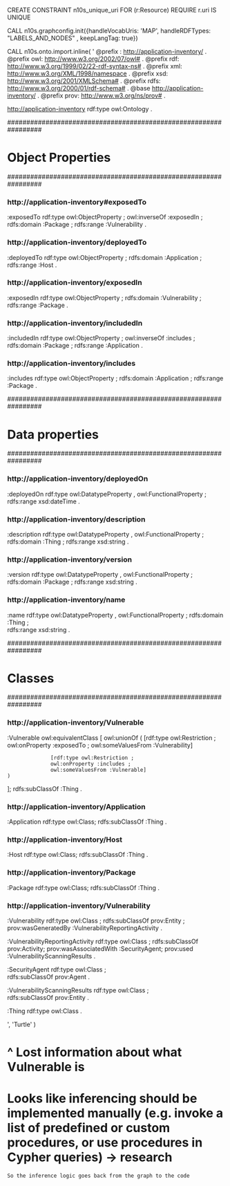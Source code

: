 CREATE CONSTRAINT n10s_unique_uri FOR (r:Resource)
REQUIRE r.uri IS UNIQUE


CALL n10s.graphconfig.init({handleVocabUris: 'MAP', handleRDFTypes: "LABELS_AND_NODES" , keepLangTag: true})



CALL n10s.onto.import.inline(
  '
@prefix : <http://application-inventory/> .
@prefix owl: <http://www.w3.org/2002/07/owl#> .
@prefix rdf: <http://www.w3.org/1999/02/22-rdf-syntax-ns#> .
@prefix xml: <http://www.w3.org/XML/1998/namespace> .
@prefix xsd: <http://www.w3.org/2001/XMLSchema#> .
@prefix rdfs: <http://www.w3.org/2000/01/rdf-schema#> .
@base <http://application-inventory/> .
@prefix prov: <http://www.w3.org/ns/prov#> .

<http://application-inventory> rdf:type owl:Ontology .

#################################################################
#    Object Properties
#################################################################

###  http://application-inventory#exposedTo
:exposedTo rdf:type owl:ObjectProperty ;
           owl:inverseOf :exposedIn ;
           rdfs:domain :Package ;
           rdfs:range :Vulnerability .


###  http://application-inventory/deployedTo
:deployedTo rdf:type owl:ObjectProperty ;
            rdfs:domain :Application ;
            rdfs:range :Host .

###  http://application-inventory/exposedIn
:exposedIn rdf:type owl:ObjectProperty ;
           rdfs:domain :Vulnerability ;
           rdfs:range :Package .


###  http://application-inventory/includedIn
:includedIn rdf:type owl:ObjectProperty ;
            owl:inverseOf :includes ;
            rdfs:domain :Package ;
            rdfs:range :Application .


###  http://application-inventory/includes
:includes rdf:type owl:ObjectProperty ;
          rdfs:domain :Application ;
          rdfs:range :Package .


#################################################################
#    Data properties
#################################################################

###  http://application-inventory/deployedOn
:deployedOn rdf:type owl:DatatypeProperty ,
                     owl:FunctionalProperty ;            
            rdfs:range xsd:dateTime .


###  http://application-inventory/description
:description rdf:type owl:DatatypeProperty ,
                      owl:FunctionalProperty ;
             rdfs:domain :Thing ; 
             rdfs:range xsd:string .

###  http://application-inventory/version
:version rdf:type owl:DatatypeProperty ,
                  owl:FunctionalProperty ;
          rdfs:domain :Package ;
          rdfs:range xsd:string .

###  http://application-inventory/name
:name rdf:type owl:DatatypeProperty ,
               owl:FunctionalProperty ;
      rdfs:domain :Thing ;                                    
      rdfs:range xsd:string .


#################################################################
#    Classes
#################################################################

###  http://application-inventory/Vulnerable
:Vulnerable owl:equivalentClass [
    owl:unionOf  ( 
                  [rdf:type owl:Restriction ;
                  owl:onProperty :exposedTo ;
                  owl:someValuesFrom :Vulnerability]

                  [rdf:type owl:Restriction ;
                  owl:onProperty :includes ;
                  owl:someValuesFrom :Vulnerable]
    ) 
];
rdfs:subClassOf :Thing .


###  http://application-inventory/Application
:Application rdf:type owl:Class;
             rdfs:subClassOf :Thing .


###  http://application-inventory/Host
:Host rdf:type owl:Class;
      rdfs:subClassOf :Thing .


###  http://application-inventory/Package
:Package rdf:type owl:Class;
         rdfs:subClassOf :Thing .


###  http://application-inventory/Vulnerability
:Vulnerability rdf:type owl:Class ;
               rdfs:subClassOf prov:Entity ;
               prov:wasGeneratedBy  :VulnerabilityReportingActivity .

:VulnerabilityReportingActivity rdf:type owl:Class ;
                                rdfs:subClassOf prov:Activity; 
                                prov:wasAssociatedWith :SecurityAgent;
                                prov:used  :VulnerabilityScanningResults .

:SecurityAgent rdf:type owl:Class ;                            
               rdfs:subClassOf prov:Agent .      

:VulnerabilityScanningResults rdf:type owl:Class ;                            
                              rdfs:subClassOf prov:Entity .

:Thing rdf:type owl:Class .

',
  'Turtle'
)                              

# ^ Lost information about what Vulnerable is 
# Looks like inferencing should be implemented manually (e.g. invoke a list of predefined or custom procedures, or use procedures in Cypher queries) -> research
    So the inference logic goes back from the graph to the code